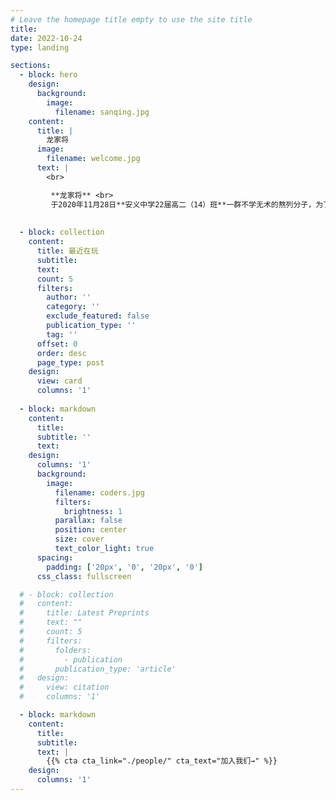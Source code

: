 ```yaml
---
# Leave the homepage title empty to use the site title
title:
date: 2022-10-24
type: landing

sections:
  - block: hero
    design:
      background:
        image:
          filename: sanqing.jpg
    content:
      title: |
        龙家将
      image:
        filename: welcome.jpg
      text: |
        <br>

         **龙家将** <br>
         于2020年11月28日**安义中学22届高二（14）班**一群不学无术的熬列分子，为了联机打LOLM创建
    
  
  - block: collection
    content:
      title: 最近在玩
      subtitle:
      text:
      count: 5
      filters:
        author: ''
        category: ''
        exclude_featured: false
        publication_type: ''
        tag: ''
      offset: 0
      order: desc
      page_type: post
    design:
      view: card
      columns: '1'
  
  - block: markdown
    content:
      title:
      subtitle: ''
      text:
    design:
      columns: '1'
      background:
        image: 
          filename: coders.jpg
          filters:
            brightness: 1
          parallax: false
          position: center
          size: cover
          text_color_light: true
      spacing:
        padding: ['20px', '0', '20px', '0']
      css_class: fullscreen

  # - block: collection
  #   content:
  #     title: Latest Preprints
  #     text: ""
  #     count: 5
  #     filters:
  #       folders:
  #         - publication
  #       publication_type: 'article'
  #   design:
  #     view: citation
  #     columns: '1'

  - block: markdown
    content:
      title:
      subtitle:
      text: |
        {{% cta cta_link="./people/" cta_text="加入我们→" %}}
    design:
      columns: '1'
---
```

